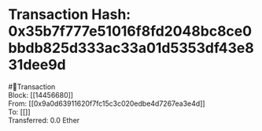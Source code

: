 
Transaction Hash: 0x35b7f777e51016f8fd2048bc8ce0bbdb825d333ac33a01d5353df43e831dee9d
====================================================================================
  
#💸Transaction  
Block: [[14456680]]  
From: [[0x9a0d63911620f7fc15c3c020edbe4d7267ea3e4d]]  
To: [[]]  
Transferred: 0.0 Ether